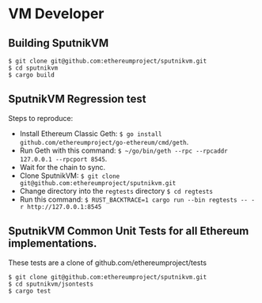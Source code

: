 # VM Developer

## Building SputnikVM
```
$ git clone git@github.com:ethereumproject/sputnikvm.git
$ cd sputnikvm
$ cargo build
```
## SputnikVM Regression test
Steps to reproduce:
* Install Ethereum Classic Geth: `$ go install github.com/ethereumproject/go-ethereum/cmd/geth`.
* Run Geth with this command: `$ ~/go/bin/geth --rpc --rpcaddr 127.0.0.1 --rpcport 8545`.
* Wait for the chain to sync.
* Clone SputnikVM: `$ git clone git@github.com:ethereumproject/sputnikvm.git`
* Change directory into the `regtests` directory `$ cd regtests`
* Run this command: `$ RUST_BACKTRACE=1 cargo run --bin regtests -- -r http://127.0.0.1:8545`

## SputnikVM Common Unit Tests for all Ethereum implementations.
These tests are a clone of github.com/ethereumproject/tests
```
$ git clone git@github.com:ethereumproject/sputnikvm.git
$ cd sputnikvm/jsontests
$ cargo test
```
